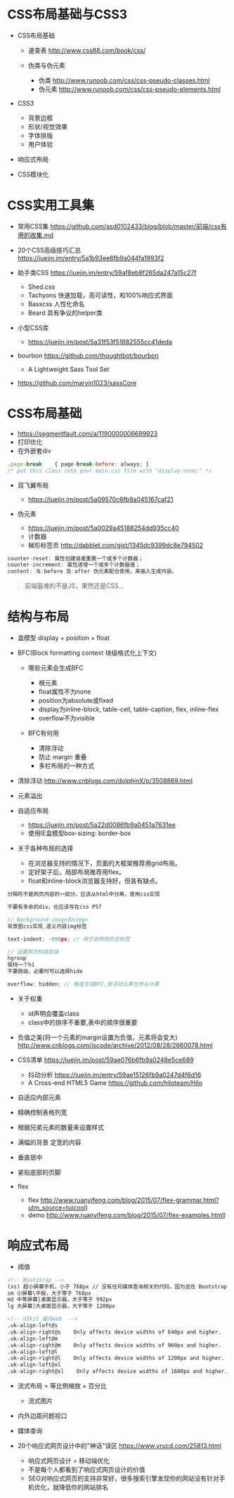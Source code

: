 # CSS布局基础与CSS3

- CSS布局基础

  - 速查表 <http://www.css88.com/book/css/>

  - 伪类与伪元素

    - 伪类 <http://www.runoob.com/css/css-pseudo-classes.html>
    - 伪元素 <http://www.runoob.com/css/css-pseudo-elements.html>

- CSS3

  - 背景边框
  - 形状/视觉效果
  - 字体排版
  - 用户体验

- 响应式布局

- CSS模块化

# CSS实用工具集

- 常用CSS集 <https://github.com/asd0102433/blog/blob/master/前端/css有用的收集.md>
- 20个CSS高级技巧汇总 <https://juejin.im/entry/5a1b93ee6fb9a044fa1993f2>
- 助手类CSS <https://juejin.im/entry/59af8eb8f265da247a15c27f>

  - Shed.css
  - Tachyons 快速加载，高可读性，和100%响应式界面
  - Basscss 人性化命名
  - Beard 具有争议的helper类

- 小型CSS库

  - <https://juejin.im/post/5a31f53f51882555cc41deda>

- bourbon <https://github.com/thoughtbot/bourbon>

  - A Lightweight Sass Tool Set

- <https://github.com/marvin1023/sassCore>

# CSS布局基础

- <https://segmentfault.com/a/1190000006689923>
- 打印优化
- 在外嵌套div

```javascript
.page-break    { page-break-before: always; }
/* put this class into your main.css file with "display:none;" */
```

- 双飞翼布局

  - <https://juejin.im/post/5a09570c6fb9a045167caf21>

- 伪元素

  - <https://juejin.im/post/5a0029a45188254dd935cc40>
  - 计数器
  - 梯形标签页 <http://dabblet.com/gist/1345dc9399dc8e794502>

```javascript
counter-reset: 属性创建或者重置一个或多个计数器；
counter-increment: 属性递增一个或多个计数器值；
content: 与:before 及:after 伪元素配合使用，来插入生成内容。
```

> 前端最难的不是JS，果然还是CSS...

# 结构与布局

- 盒模型 display + position + float
- BFC(Block formatting context 块级格式化上下文)

  - 哪些元素会生成BFC

    - 根元素
    - float属性不为none
    - position为absolute或fixed
    - display为inline-block, table-cell, table-caption, flex, inline-flex
    - overflow不为visible

  - BFC有何用

    - 清除浮动
    - 防止 margin 重叠
    - 多栏布局的一种方式

- 清除浮动 <http://www.cnblogs.com/dolphinX/p/3508869.html>

- 元素溢出

- 自适应布局

  - <https://juejin.im/post/5a22d0086fb9a0451a7631ee>
  - 使用IE盒模型box-sizing: border-box

- 关于各种布局的选择

  - 在浏览器支持的情况下，页面的大框架推荐用grid布局。
  - 定好架子后，局部布局推荐用flex。
  - float和inline-block浏览器支持好，但各有缺点。

```javascript
分隔符不是网页内容的一部分，应该从html中分离，使用css实现

不要有多余的div，也应该写在css P57

// Background-image和<img>
背景图css实现,语义内容img标签

text-indent: -999px; // 用于说明性的空标签

// 设置网页标题层级
hgroup
保持一个h1
不要跳级，必要时可以选择hide

overflow: hidden; // 触发生成BFC,使浮动元素也参与计算
```

- 关于权重

  - id声明会覆盖class
  - class中的排序不重要,表中的顺序很重要

- 负值之美(将一个元素的margin设置为负值，元素将会变大) <http://www.cnblogs.com/jscode/archive/2012/08/28/2660078.html>

- CSS清单 <https://juejin.im/post/59ae076b6fb9a0248e5ce689>

  - 抖动分析 <https://juejin.im/entry/59ae15126fb9a0247d4f6d16>
  - A Cross-end HTML5 Game <https://github.com/hiloteam/Hilo>

- 自适应内部元素

- 精确控制表格列宽

- 根据兄弟元素的数量来设置样式

- 满幅的背景 定宽的内容

- 垂直居中

- 紧贴底部的页脚

- flex

  - flex <http://www.ruanyifeng.com/blog/2015/07/flex-grammar.html?utm_source=tuicool>)
  - demo <http://www.ruanyifeng.com/blog/2015/07/flex-examples.html>)

# 响应式布局

- 阈值

```html
<!-- Bootstrap -->
(xs) 超小屏幕手机，小于 768px // 没有任何媒体查询相关的代码，因为这在 Bootstrap 中是默认的（移动优先）
sm 小屏幕\平板，大于等于 768px
md 中等屏幕|桌面显示器，大于等于 992px
lg 大屏幕|大桌面显示器，大于等于 1200px

<!-- UIkit 偏向web  -->
.uk-align-left@s
.uk-align-right@s    Only affects device widths of 640px and higher.
.uk-align-left@m
.uk-align-right@m    Only affects device widths of 960px and higher.
.uk-align-left@l
.uk-align-right@l    Only affects device widths of 1200px and higher.
.uk-align-left@xl
.uk-align-right@xl    Only affects device widths of 1600px and higher.
```

- 流式布局 = 等比例缩放 + 百分比

  - 流式图片

- 内外边距问题视口

- 媒体查询

- 20个响应式网页设计中的"神话"误区 <https://www.yrucd.com/25813.html>

  - 响应式网页设计 = 移动端优化
  - 不是每个人都看到了响应式网页设计的价值
  - SEO对响应式网页的支持非常好，很多搜索引擎发现你的网站没有针对手机优化，就降低你的网站排名
